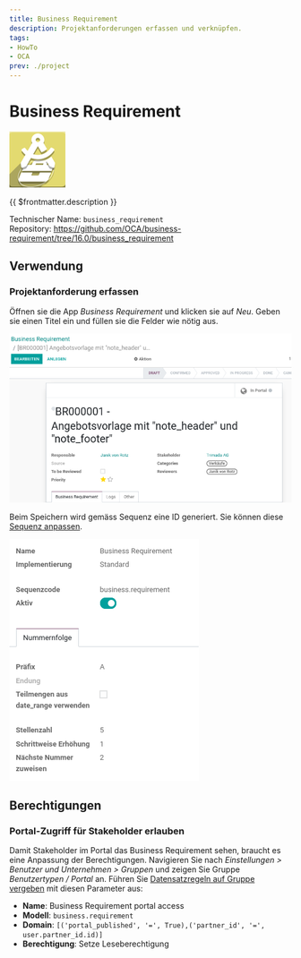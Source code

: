 ```yaml
---
title: Business Requirement
description: Projektanforderungen erfassen und verknüpfen.
tags:
- HowTo
- OCA
prev: ./project
---
```

# Business Requirement
![](attachments/icon_oca_business_requirement.png)

{{ $frontmatter.description }}

Technischer Name: `business_requirement`\
Repository: <https://github.com/OCA/business-requirement/tree/16.0/business_requirement>

## Verwendung

### Projektanforderung erfassen

Öffnen sie  die App *Business Requirement* und klicken sie auf *Neu*. Geben sie einen Titel ein und füllen sie die Felder wie nötig aus.

![](attachments/Business%20Requirement%20erstellen.png)

Beim Speichern wird gemäss Sequenz eine ID generiert. Sie können diese [Sequenz anpassen](Settings.md#Sequenz%20anpassen).

![](attachments/Business%20Requirement%20Sequenz.png)

## Berechtigungen

### Portal-Zugriff für Stakeholder erlauben

Damit Stakeholder im Portal das Business Requirement sehen, braucht es eine Anpassung der Berechtigungen. Navigieren Sie nach *Einstellungen > Benutzer und Unternehmen > Gruppen* und zeigen Sie Gruppe *Benutzertypen / Portal* an. Führen Sie [Datensatzregeln auf Gruppe vergeben](Settings%20Permissions.md#Datensatzregeln%20auf%20Gruppe%20vergeben) mit diesen Parameter aus:

* **Name**: Business Requirement portal access
* **Modell**: `business.requirement`
* **Domain**: `[('portal_published', '=', True),('partner_id', '=', user.partner_id.id)]`
* **Berechtigung**: Setze Leseberechtigung
